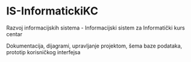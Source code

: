 # IS-InformatickiKC
Razvoj informacijskih sistema - Informacijski sistem za Informatički kurs centar

Dokumentacija, dijagrami, upravljanje projektom, šema baze podataka, prototip korisničkog interfejsa
